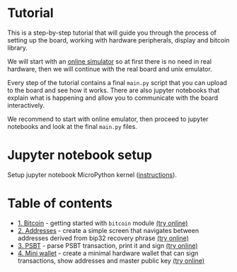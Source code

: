 # Tutorial

This is a step-by-step tutorial that will guide you through the process of setting up the board, working with hardware peripherals, display and bitcoin library.

We will start with an [online simulator](https://diybitcoinhardware.com/f469-disco/simulator/) so at first there is no need in real hardware, then we will continue with the real board and unix emulator.

Every step of the tutorial contains a final `main.py` script that you can upload to the board and see how it works. There are also jupyter notebooks that explain what is happening and allow you to communicate with the board interactively.

We recommend to start with online emulator, then proceed to jupyter notebooks and look at the final `main.py` files.

# Jupyter notebook setup

Setup jupyter notebook MicroPython kernel ([instructions](https://github.com/goatchurchprime/jupyter_micropython_kernel)).

# Table of contents

- [1. Bitcoin](./1_bitcoin) - getting started with `bitcoin` module [(try online)](https://diybitcoinhardware.com/f469-disco/simulator/?script=https://raw.githubusercontent.com/diybitcoinhardware/f469-disco/master/docs/tutorial/1_bitcoin/main.py)
- [2. Addresses](./2_addresses_gui) - create a simple screen that navigates between addresses derived from bip32 recovery phrase [(try online)](https://diybitcoinhardware.com/f469-disco/simulator/?script=https://raw.githubusercontent.com/diybitcoinhardware/f469-disco/master/docs/tutorial/2_addresses_gui/main.py)
- [3. PSBT](./3_psbt) - parse PSBT transaction, print it and sign [(try online)](https://diybitcoinhardware.com/f469-disco/simulator/?script=https://raw.githubusercontent.com/diybitcoinhardware/f469-disco/master/docs/tutorial/3_psbt/main.py)
- [4. Mini wallet](./4_miniwallet) - create a minimal hardware wallet that can sign transactions, show addresses and master public key [(try online)](https://diybitcoinhardware.com/f469-disco/simulator/?script=https://raw.githubusercontent.com/diybitcoinhardware/f469-disco/master/docs/tutorial/4_miniwallet/main.py)
